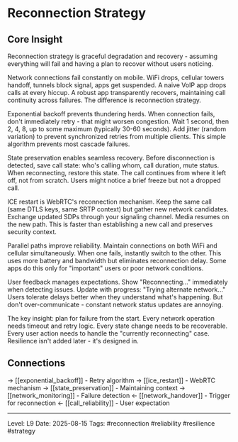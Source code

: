 # Reconnection Strategy

## Core Insight
Reconnection strategy is graceful degradation and recovery - assuming everything will fail and having a plan to recover without users noticing.

Network connections fail constantly on mobile. WiFi drops, cellular towers handoff, tunnels block signal, apps get suspended. A naive VoIP app drops calls at every hiccup. A robust app transparently recovers, maintaining call continuity across failures. The difference is reconnection strategy.

Exponential backoff prevents thundering herds. When connection fails, don't immediately retry - that might worsen congestion. Wait 1 second, then 2, 4, 8, up to some maximum (typically 30-60 seconds). Add jitter (random variation) to prevent synchronized retries from multiple clients. This simple algorithm prevents most cascade failures.

State preservation enables seamless recovery. Before disconnection is detected, save call state: who's calling whom, call duration, mute status. When reconnecting, restore this state. The call continues from where it left off, not from scratch. Users might notice a brief freeze but not a dropped call.

ICE restart is WebRTC's reconnection mechanism. Keep the same call (same DTLS keys, same SRTP context) but gather new network candidates. Exchange updated SDPs through your signaling channel. Media resumes on the new path. This is faster than establishing a new call and preserves security context.

Parallel paths improve reliability. Maintain connections on both WiFi and cellular simultaneously. When one fails, instantly switch to the other. This uses more battery and bandwidth but eliminates reconnection delay. Some apps do this only for "important" users or poor network conditions.

User feedback manages expectations. Show "Reconnecting..." immediately when detecting issues. Update with progress: "Trying alternate network..." Users tolerate delays better when they understand what's happening. But don't over-communicate - constant network status updates are annoying.

The key insight: plan for failure from the start. Every network operation needs timeout and retry logic. Every state change needs to be recoverable. Every user action needs to handle the "currently reconnecting" case. Resilience isn't added later - it's designed in.

## Connections
→ [[exponential_backoff]] - Retry algorithm
→ [[ice_restart]] - WebRTC mechanism
→ [[state_preservation]] - Maintaining context
→ [[network_monitoring]] - Failure detection
← [[network_handover]] - Trigger for reconnection
← [[call_reliability]] - User expectation

---
Level: L9
Date: 2025-08-15
Tags: #reconnection #reliability #resilience #strategy